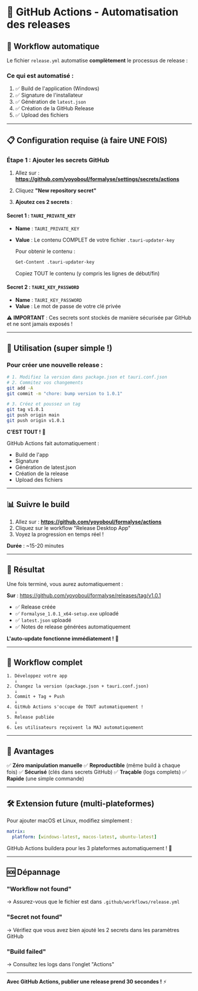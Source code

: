 # 🤖 GitHub Actions - Automatisation des releases

## 🚀 Workflow automatique

Le fichier `release.yml` automatise **complètement** le processus de release :

### Ce qui est automatisé :
1. ✅ Build de l'application (Windows)
2. ✅ Signature de l'installateur
3. ✅ Génération de `latest.json`
4. ✅ Création de la GitHub Release
5. ✅ Upload des fichiers

---

## 📋 Configuration requise (à faire UNE FOIS)

### Étape 1 : Ajouter les secrets GitHub

1. Allez sur : **https://github.com/yoyoboul/formalyse/settings/secrets/actions**

2. Cliquez **"New repository secret"**

3. **Ajoutez ces 2 secrets** :

#### Secret 1 : `TAURI_PRIVATE_KEY`
- **Name** : `TAURI_PRIVATE_KEY`
- **Value** : Le contenu COMPLET de votre fichier `.tauri-updater-key`
  
  Pour obtenir le contenu :
  ```bash
  Get-Content .tauri-updater-key
  ```
  Copiez TOUT le contenu (y compris les lignes de début/fin)

#### Secret 2 : `TAURI_KEY_PASSWORD`
- **Name** : `TAURI_KEY_PASSWORD`
- **Value** : Le mot de passe de votre clé privée

⚠️ **IMPORTANT** : Ces secrets sont stockés de manière sécurisée par GitHub et ne sont jamais exposés !

---

## 🎯 Utilisation (super simple !)

### Pour créer une nouvelle release :

```bash
# 1. Modifiez la version dans package.json et tauri.conf.json
# 2. Commitez vos changements
git add -A
git commit -m "chore: bump version to 1.0.1"

# 3. Créez et poussez un tag
git tag v1.0.1
git push origin main
git push origin v1.0.1
```

**C'EST TOUT !** 🎉

GitHub Actions fait automatiquement :
- Build de l'app
- Signature
- Génération de latest.json
- Création de la release
- Upload des fichiers

---

## 📊 Suivre le build

1. Allez sur : **https://github.com/yoyoboul/formalyse/actions**
2. Cliquez sur le workflow "Release Desktop App"
3. Voyez la progression en temps réel !

**Durée** : ~15-20 minutes

---

## 🎁 Résultat

Une fois terminé, vous aurez automatiquement :

**Sur** : https://github.com/yoyoboul/formalyse/releases/tag/v1.0.1

- ✅ Release créée
- ✅ `Formalyse_1.0.1_x64-setup.exe` uploadé
- ✅ `latest.json` uploadé
- ✅ Notes de release générées automatiquement

**L'auto-update fonctionne immédiatement !** 🚀

---

## 🔄 Workflow complet

```
1. Développez votre app
   ↓
2. Changez la version (package.json + tauri.conf.json)
   ↓
3. Commit + Tag + Push
   ↓
4. GitHub Actions s'occupe de TOUT automatiquement !
   ↓
5. Release publiée
   ↓
6. Les utilisateurs reçoivent la MAJ automatiquement
```

---

## 🌟 Avantages

✅ **Zéro manipulation manuelle**
✅ **Reproductible** (même build à chaque fois)
✅ **Sécurisé** (clés dans secrets GitHub)
✅ **Traçable** (logs complets)
✅ **Rapide** (une simple commande)

---

## 🛠️ Extension future (multi-plateformes)

Pour ajouter macOS et Linux, modifiez simplement :

```yaml
matrix:
  platform: [windows-latest, macos-latest, ubuntu-latest]
```

GitHub Actions buildera pour les 3 plateformes automatiquement ! 🎯

---

## 🆘 Dépannage

### "Workflow not found"
→ Assurez-vous que le fichier est dans `.github/workflows/release.yml`

### "Secret not found"
→ Vérifiez que vous avez bien ajouté les 2 secrets dans les paramètres GitHub

### "Build failed"
→ Consultez les logs dans l'onglet "Actions"

---

**Avec GitHub Actions, publier une release prend 30 secondes !** ⚡


